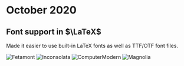 # October 2020

## Font support in $\LaTeX$

Made it easier to use built-in LaTeX fonts as well as TTF/OTF font files.

![Fetamont](https://reanimate.clozecards.com/Ple4GS5nQG$/0.svg)
![Inconsolata](https://reanimate.clozecards.com/M30s9+kT1sK/0.svg)
![ComputerModern](https://reanimate.clozecards.com/LkH7clWub1d/0.svg)
![Magnolia](https://reanimate.clozecards.com/Lwty03ei3dJ/0.svg)

